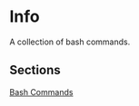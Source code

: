 # Info
A collection of bash commands.

## Sections
[Bash Commands](/Development/Bash/BashCommands.md)